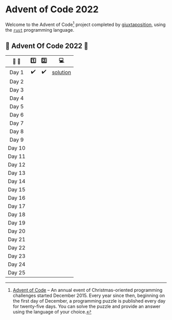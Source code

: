 # Advent of Code 2022

Welcome to the Advent of Code[^aoc] project completed by [giuxtaposition][github], using the [`rust`][rust-doc] programming language.

[^aoc]:
    [Advent of Code][aoc] – An annual event of Christmas-oriented programming challenges started December 2015.
    Every year since then, beginning on the first day of December, a programming puzzle is published every day for twenty-five days.
    You can solve the puzzle and provide an answer using the language of your choice.

## :christmas_tree: Advent Of Code 2022 :christmas_tree:

| :calendar: :christmas_tree: |       :one:        |       :two:        |                                    :computer:                                    |
| :-------------------------: | :----------------: | :----------------: | :------------------------------------------------------------------------------: |
|            Day 1            | :heavy_check_mark: | :heavy_check_mark: | [solution](https://github.com/giuxtaposition/advent-of-code-2022/tree/main/day1) |
|            Day 2            |                    |                    |                                                                                  |
|            Day 3            |                    |                    |                                                                                  |
|            Day 4            |                    |                    |                                                                                  |
|            Day 5            |                    |                    |                                                                                  |
|            Day 6            |                    |                    |                                                                                  |
|            Day 7            |                    |                    |                                                                                  |
|            Day 8            |                    |                    |                                                                                  |
|            Day 9            |                    |                    |                                                                                  |
|           Day 10            |                    |                    |                                                                                  |
|           Day 11            |                    |                    |                                                                                  |
|           Day 12            |                    |                    |                                                                                  |
|           Day 13            |                    |                    |                                                                                  |
|           Day 14            |                    |                    |                                                                                  |
|           Day 15            |                    |                    |                                                                                  |
|           Day 16            |                    |                    |                                                                                  |
|           Day 17            |                    |                    |                                                                                  |
|           Day 18            |                    |                    |                                                                                  |
|           Day 19            |                    |                    |                                                                                  |
|           Day 20            |                    |                    |                                                                                  |
|           Day 21            |                    |                    |                                                                                  |
|           Day 22            |                    |                    |                                                                                  |
|           Day 23            |                    |                    |                                                                                  |
|           Day 24            |                    |                    |                                                                                  |
|           Day 25            |                    |                    |                                                                                  |

[aoc]: https://adventofcode.com
[github]: https://github.com/giuxtaposition
[rust-doc]: https://doc.rust-lang.org/book/

